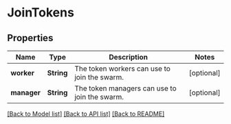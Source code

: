 # JoinTokens

## Properties
Name | Type | Description | Notes
------------ | ------------- | ------------- | -------------
**worker** | **String** | The token workers can use to join the swarm.  | [optional] 
**manager** | **String** | The token managers can use to join the swarm.  | [optional] 

[[Back to Model list]](../README.md#documentation-for-models) [[Back to API list]](../README.md#documentation-for-api-endpoints) [[Back to README]](../README.md)


